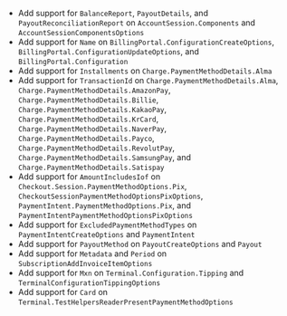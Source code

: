 * Add support for `BalanceReport`, `PayoutDetails`, and `PayoutReconciliationReport` on `AccountSession.Components` and `AccountSessionComponentsOptions`
* Add support for `Name` on `BillingPortal.ConfigurationCreateOptions`, `BillingPortal.ConfigurationUpdateOptions`, and `BillingPortal.Configuration`
* Add support for `Installments` on `Charge.PaymentMethodDetails.Alma`
* Add support for `TransactionId` on `Charge.PaymentMethodDetails.Alma`, `Charge.PaymentMethodDetails.AmazonPay`, `Charge.PaymentMethodDetails.Billie`, `Charge.PaymentMethodDetails.KakaoPay`, `Charge.PaymentMethodDetails.KrCard`, `Charge.PaymentMethodDetails.NaverPay`, `Charge.PaymentMethodDetails.Payco`, `Charge.PaymentMethodDetails.RevolutPay`, `Charge.PaymentMethodDetails.SamsungPay`, and `Charge.PaymentMethodDetails.Satispay`
* Add support for `AmountIncludesIof` on `Checkout.Session.PaymentMethodOptions.Pix`, `CheckoutSessionPaymentMethodOptionsPixOptions`, `PaymentIntent.PaymentMethodOptions.Pix`, and `PaymentIntentPaymentMethodOptionsPixOptions`
* Add support for `ExcludedPaymentMethodTypes` on `PaymentIntentCreateOptions` and `PaymentIntent`
* Add support for `PayoutMethod` on `PayoutCreateOptions` and `Payout`
* Add support for `Metadata` and `Period` on `SubscriptionAddInvoiceItemOptions`
* Add support for `Mxn` on `Terminal.Configuration.Tipping` and `TerminalConfigurationTippingOptions`
* Add support for `Card` on `Terminal.TestHelpersReaderPresentPaymentMethodOptions`